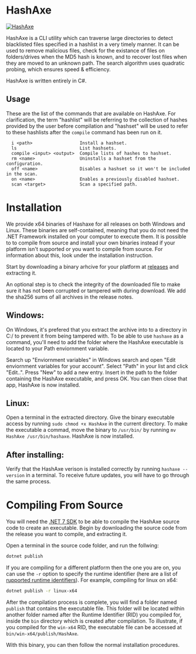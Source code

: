 # HashAxe
[![HashAxe](https://github.com/Wonik-Studios/HashAxe/actions/workflows/dotnet-desktop.yml/badge.svg)](https://github.com/Wonik-Studios/HashAxe/actions/workflows/dotnet-desktop.yml)


HashAxe is a CLI utility which can traverse large directories to detect blacklisted files specified in a hashlist in a very timely manner. It can be used to remove malicious files, check for the existance of files on folders/drives when the MD5 hash is known, and to recover lost files when they are moved to an unknown path. The search algorithm uses quadratic probing, which ensures speed & efficiency.

HashAxe is written entirely in C#.
## Usage
These are the list of the commands that are available on HashAxe. For clarification, the term "hashlist" will be referring to the collection of hashes provided by the user before compilation and "hashset" will be used to refer to these hashlists after the ```compile``` command has been run on it.
```
  i <path>                  Install a hashset.
  ls                        List hashsets.
  compile <input> <output>  Compile lists of hashes to hashset.
  rm <name>                 Uninstalls a hashset from the configuration.
  off <name>                Disables a hashset so it won't be included in the scan.
  on <name>                 Enables a previously disabled hashset.
  scan <target>             Scan a specified path.
```



# Installation

We provide x64 binaries of Hashaxe for all releases on both Windows and Linux. These binaries are self-contained, meaning that you do not need the .NET Framework installed on your computer to execute them. It is possible to to compile from source and install your own binaries instead if your platform isn't supported or you want to compile from source. For information about this, look under the installation instruction.

Start by downloading a binary arhcive for your platform at [releases](https://github.com/Wonik-Studios/HashAxe/releases) and extracting it.

An optional step is to check the integrity of the downloaded file to make sure it has not been corrupted or tampered with during download. We add the sha256 sums of all archives in the release notes. 

## Windows:

On Windows, it's prefered that you extract the archive into to a directory in C:/ to prevent it from being tampered with. To be able to use `hashaxe` as a command, you'll need to add the folder where the HashAxe executable is located to your Path enviornment variable. 

Search up "Enviornment variables" in Windows search and open "Edit enviornment variables for your account". Select "Path" in your list and click "Edit..". Press "New" to add a new entry. Insert in the path to the folder containing the HashAxe executable, and press OK. You can then close that app, HashAxe is now installed.

## Linux:

Open a terminal in the extracted directory. Give the binary executable access by running `sudo chmod +x HashAxe` in the current directory. To make the executable a commad, move the binary to `/usr/bin/` by running `mv HashAxe /usr/bin/hashaxe`. HashAxe is now installed.
 
## After installing:
 
 Verify that the HashAxe verison is installed correctly by running `hashaxe --version` in a terminal. To receive future updates, you will have to go through the same process.

# Compiling From Source

You will need the [.NET 7 SDK](https://dotnet.microsoft.com/en-us/download/dotnet/7.0) to be able to compile the HashAxe source code to create an executable. Begin by downloading the source code from the release you want to compile, and extracting it.

Open a terminal in the source code folder, and run the follwing:
```sh
dotnet publish
```

If you are compiling for a different platform then the one you are on, you can use the `-r` option to specify the runtime identifier (here are a list of [rupported runtime identifiers](https://learn.microsoft.com/en-us/dotnet/core/rid-catalog)). For example, compiling for linux on x64:
```sh
dotnet publish -r linux-x64
```

After the compilation process is complete, you will find a folder named `publish` that contains the executable file. This folder will be located within another folder named after the Runtime Identifier (RID) you compiled for, inside the `bin` directory which is created after compilation. To illustrate, if you compiled for the `win-x64` RID, the executable file can be accessed at `bin/win-x64/publish/HashAxe`.

With this binary, you can then follow the normal installation procedures.
